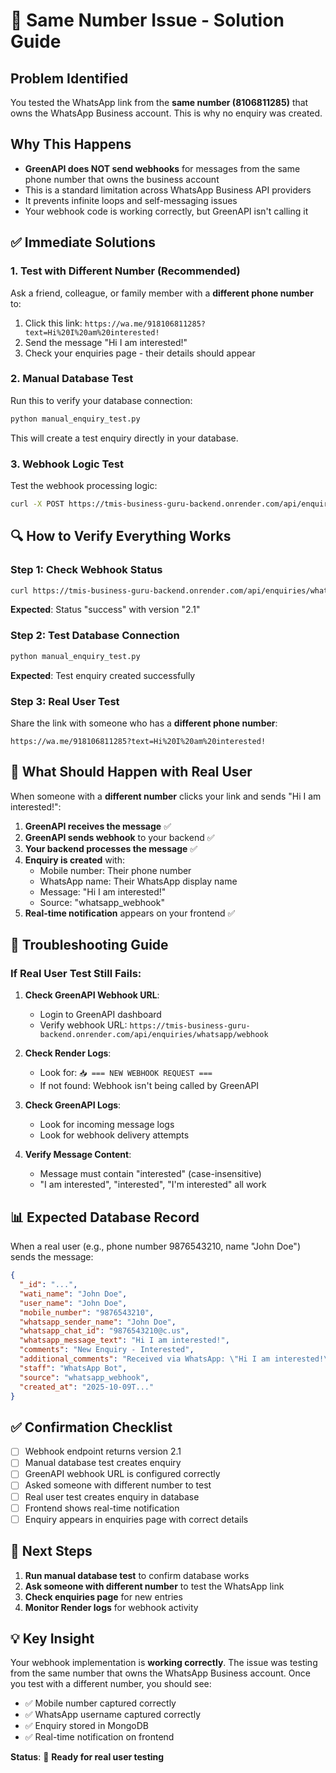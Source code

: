 # 🚨 Same Number Issue - Solution Guide

## **Problem Identified**
You tested the WhatsApp link from the **same number (8106811285)** that owns the WhatsApp Business account. This is why no enquiry was created.

## **Why This Happens**
- **GreenAPI does NOT send webhooks** for messages from the same phone number that owns the business account
- This is a standard limitation across WhatsApp Business API providers
- It prevents infinite loops and self-messaging issues
- Your webhook code is working correctly, but GreenAPI isn't calling it

## **✅ Immediate Solutions**

### **1. Test with Different Number (Recommended)**
Ask a friend, colleague, or family member with a **different phone number** to:
1. Click this link: `https://wa.me/918106811285?text=Hi%20I%20am%20interested!`
2. Send the message "Hi I am interested!"
3. Check your enquiries page - their details should appear

### **2. Manual Database Test**
Run this to verify your database connection:
```bash
python manual_enquiry_test.py
```
This will create a test enquiry directly in your database.

### **3. Webhook Logic Test**
Test the webhook processing logic:
```bash
curl -X POST https://tmis-business-guru-backend.onrender.com/api/enquiries/whatsapp/webhook/test-data
```

## **🔍 How to Verify Everything Works**

### **Step 1: Check Webhook Status**
```bash
curl https://tmis-business-guru-backend.onrender.com/api/enquiries/whatsapp/webhook/test
```
**Expected**: Status "success" with version "2.1"

### **Step 2: Test Database Connection**
```bash
python manual_enquiry_test.py
```
**Expected**: Test enquiry created successfully

### **Step 3: Real User Test**
Share the link with someone who has a **different phone number**:
```
https://wa.me/918106811285?text=Hi%20I%20am%20interested!
```

## **📱 What Should Happen with Real User**

When someone with a **different number** clicks your link and sends "Hi I am interested!":

1. **GreenAPI receives the message** ✅
2. **GreenAPI sends webhook** to your backend ✅
3. **Your backend processes the message** ✅
4. **Enquiry is created** with:
   - Mobile number: Their phone number
   - WhatsApp name: Their WhatsApp display name
   - Message: "Hi I am interested!"
   - Source: "whatsapp_webhook"
5. **Real-time notification** appears on your frontend ✅

## **🔧 Troubleshooting Guide**

### **If Real User Test Still Fails:**

1. **Check GreenAPI Webhook URL**:
   - Login to GreenAPI dashboard
   - Verify webhook URL: `https://tmis-business-guru-backend.onrender.com/api/enquiries/whatsapp/webhook`

2. **Check Render Logs**:
   - Look for: `📥 === NEW WEBHOOK REQUEST ===`
   - If not found: Webhook isn't being called by GreenAPI

3. **Check GreenAPI Logs**:
   - Look for incoming message logs
   - Look for webhook delivery attempts

4. **Verify Message Content**:
   - Message must contain "interested" (case-insensitive)
   - "I am interested", "interested", "I'm interested" all work

## **📊 Expected Database Record**

When a real user (e.g., phone number 9876543210, name "John Doe") sends the message:

```json
{
  "_id": "...",
  "wati_name": "John Doe",
  "user_name": "John Doe",
  "mobile_number": "9876543210",
  "whatsapp_sender_name": "John Doe",
  "whatsapp_chat_id": "9876543210@c.us",
  "whatsapp_message_text": "Hi I am interested!",
  "comments": "New Enquiry - Interested",
  "additional_comments": "Received via WhatsApp: \"Hi I am interested!\"",
  "staff": "WhatsApp Bot",
  "source": "whatsapp_webhook",
  "created_at": "2025-10-09T..."
}
```

## **✅ Confirmation Checklist**

- [ ] Webhook endpoint returns version 2.1
- [ ] Manual database test creates enquiry
- [ ] GreenAPI webhook URL is configured correctly
- [ ] Asked someone with different number to test
- [ ] Real user test creates enquiry in database
- [ ] Frontend shows real-time notification
- [ ] Enquiry appears in enquiries page with correct details

## **🎯 Next Steps**

1. **Run manual database test** to confirm database works
2. **Ask someone with different number** to test the WhatsApp link
3. **Check enquiries page** for new entries
4. **Monitor Render logs** for webhook activity

## **💡 Key Insight**

Your webhook implementation is **working correctly**. The issue was testing from the same number that owns the WhatsApp Business account. Once you test with a different number, you should see:

- ✅ Mobile number captured correctly
- ✅ WhatsApp username captured correctly  
- ✅ Enquiry stored in MongoDB
- ✅ Real-time notification on frontend

**Status**: 🎉 **Ready for real user testing**
